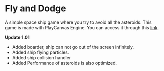 # Fly and Dodge
A simple space ship game where you try to avoid all the asteroids. This game is made with PlayCanvas Engine. 
You can access it through this [link](https://playcanvas.com/project/481486/overview/fly-and-dodge).

**Update 1.01**
- Added boarder, ship can not go out of the screen infinitely.
- Added ship flying particles.
- Added ship collision handler
- Added Performance of asteroids is also optimized.
